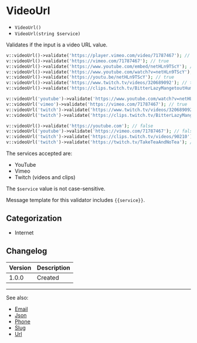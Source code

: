 # VideoUrl

- `VideoUrl()`
- `VideoUrl(string $service)`

Validates if the input is a video URL value.

```php
v::videoUrl()->validate('https://player.vimeo.com/video/71787467'); // true
v::videoUrl()->validate('https://vimeo.com/71787467'); // true
v::videoUrl()->validate('https://www.youtube.com/embed/netHLn9TScY'); // true
v::videoUrl()->validate('https://www.youtube.com/watch?v=netHLn9TScY'); // true
v::videoUrl()->validate('https://youtu.be/netHLn9TScY'); // true
v::videoUrl()->validate('https://www.twitch.tv/videos/320689092'); // true
v::videoUrl()->validate('https://clips.twitch.tv/BitterLazyMangetoutHumbleLife'); // true

v::videoUrl('youtube')->validate('https://www.youtube.com/watch?v=netHLn9TScY'); // true
v::videoUrl('vimeo')->validate('https://vimeo.com/71787467'); // true
v::videoUrl('twitch')->validate('https://www.twitch.tv/videos/320689092'); // true
v::videoUrl('twitch')->validate('https://clips.twitch.tv/BitterLazyMangetoutHumbleLife'); // true

v::videoUrl()->validate('https://youtube.com'); // false
v::videoUrl('youtube')->validate('https://vimeo.com/71787467'); // false
v::videoUrl('twitch')->validate('https://clips.twitch.tv/videos/90210'); // false
v::videoUrl('twitch')->validate('https://twitch.tv/TakeTeaAndNoTea'); // false
```

The services accepted are:

- YouTube
- Vimeo
- Twitch (videos and clips)

The `$service` value is not case-sensitive.

Message template for this validator includes `{{service}}`.

## Categorization

- Internet

## Changelog

Version | Description
--------|-------------
  1.0.0 | Created

***
See also:

- [Email](Email.md)
- [Json](Json.md)
- [Phone](Phone.md)
- [Slug](Slug.md)
- [Url](Url.md)
